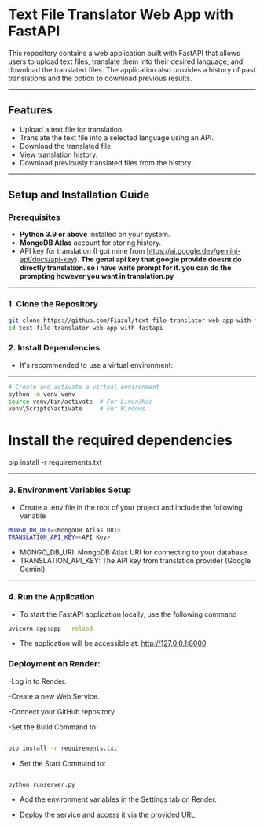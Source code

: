 # Text File Translator Web App with FastAPI

This repository contains a web application built with FastAPI that allows users to upload text files, translate them into their desired language, and download the translated files. The application also provides a history of past translations and the option to download previous results.

---

## Features

- Upload a text file for translation.
- Translate the text file into a selected language using an API.
- Download the translated file.
- View translation history.
- Download previously translated files from the history.

---

## Setup and Installation Guide

### Prerequisites

- **Python 3.9 or above** installed on your system.
- **MongoDB Atlas** account for storing history.
- API key for translation (I got mine from https://ai.google.dev/gemini-api/docs/api-key).
**The genai api key that google provide doesnt do directly translation. so i have write prompt for it. you can do the prompting however you want in translation.py**
---

### 1. Clone the Repository

```bash
git clone https://github.com/Fiazul/text-file-translator-web-app-with-fastapi.git
cd text-file-translator-web-app-with-fastapi

```

### 2. Install Dependencies
- It's recommended to use a virtual environment:

---

```bash
# Create and activate a virtual environment
python -m venv venv
source venv/bin/activate  # For Linux/Mac
venv\Scripts\activate     # For Windows

```

# Install the required dependencies

pip install -r requirements.txt

---


### 3. Environment Variables Setup

- Create a .env file in the root of your project and include the following variable



``` bash
MONGO_DB_URI=<MongoDB Atlas URI>
TRANSLATION_API_KEY=<API Key>

```

- MONGO_DB_URI: MongoDB Atlas URI for connecting to your database.
- TRANSLATION_API_KEY: The API key from translation provider (Google Gemini).

---


### 4. Run the Application

- To start the FastAPI application locally, use the following command

```bash
uvicorn app:app --reload
```

- The application will be accessible at: http://127.0.0.1:8000.

### Deployment on Render:

-Log in to Render.

-Create a new Web Service.

-Connect your GitHub repository.

-Set the Build Command to:

```bash

pip install -r requirements.txt

```
- Set the Start Command to:
```bash

python runserver.py
```
- Add the environment variables in the Settings tab on Render.

- Deploy the service and access it via the provided URL.

